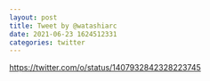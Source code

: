 ```yaml
--- 
layout: post 
title: Tweet by @watashiarc 
date: 2021-06-23 1624512331 
categories: twitter 
--- 
```

https://twitter.com/o/status/1407932842328223745